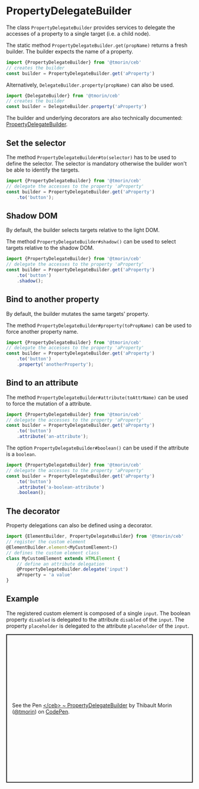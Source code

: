 # PropertyDelegateBuilder

The class `PropertyDelegateBuilder` provides services to delegate the accesses of a property to a single target (i.e. a child node).

The static method `PropertyDelegateBuilder.get(propName)` returns a fresh builder.
The builder expects the name of a property.

```javascript
import {PropertyDelegateBuilder} from '@tmorin/ceb'
// creates the builder
const builder = PropertyDelegateBuilder.get('aProperty')
```

Alternatively, `DelegateBuilder.property(propName)` can also be used.

```javascript
import {DelegateBuilder} from '@tmorin/ceb'
// creates the builder
const builder = DelegateBuilder.property('aProperty')
```

The builder and underlying decorators are also technically documented: [PropertyDelegateBuilder](../api/classes/propertydelegatebuilder.html).

## Set the selector

The method `PropertyDelegateBuilder#to(selector)` has to be used to define the selector.
The selector is mandatory otherwise the builder won't be able to identify the targets.

```javascript
import {PropertyDelegateBuilder} from '@tmorin/ceb'
// delegate the accesses to the property 'aProperty'
const builder = PropertyDelegateBuilder.get('aProperty')
    .to('button');
```

## Shadow DOM

By default, the builder selects targets relative to the light DOM.

The method `PropertyDelegateBuilder#shadow()` can be used to select targets relative to the shadow DOM.

```javascript
import {PropertyDelegateBuilder} from '@tmorin/ceb'
// delegate the accesses to the property 'aProperty'
const builder = PropertyDelegateBuilder.get('aProperty')
    .to('button')
    .shadow();
```

## Bind to another property

By default, the builder mutates the same targets' property.

The method `PropertyDelegateBuilder#property(toPropName)` can be used to force another property name.

```javascript
import {PropertyDelegateBuilder} from '@tmorin/ceb'
// delegate the accesses to the property 'aProperty'
const builder = PropertyDelegateBuilder.get('aProperty')
    .to('button')
    .property('anotherProperty');
```

## Bind to an attribute

The method `PropertyDelegateBuilder#attribute(toAttrName)` can be used to force the mutation of a attribute.

```javascript
import {PropertyDelegateBuilder} from '@tmorin/ceb'
// delegate the accesses to the property 'aProperty'
const builder = PropertyDelegateBuilder.get('aProperty')
    .to('button')
    .attribute('an-attribute');
```

The option `PropertyDelegateBuilder#boolean()` can be used if the attribute is a `boolean`.

```javascript
import {PropertyDelegateBuilder} from '@tmorin/ceb'
// delegate the accesses to the property 'aProperty'
const builder = PropertyDelegateBuilder.get('aProperty')
    .to('button')
    .attribute('a-boolean-attribute')
    .boolean();
```

## The decorator

Property delegations can also be defined using a decorator.

```javascript
import {ElementBuilder, PropertyDelegateBuilder} from '@tmorin/ceb'
// register the custom element
@ElementBuilder.element<MyCustomElement>()
// defines the custom element class
class MyCustomElement extends HTMLElement {
    // define an attribute delegation
    @PropertyDelegateBuilder.delegate('input')
    aProperty = 'a value'
}
```

## Example

The registered custom element is composed of a single `input`.
The boolean property `disabled` is delegated to the attribute `disabled` of the `input`.
The property `placeholder` is delegated to the attribute `placeholder` of the `input`.

<p class="codepen" data-height="400" data-theme-id="light" data-default-tab="js,result" data-user="tmorin" data-slug-hash="eYNeNwa" style="height: 400px; box-sizing: border-box; display: flex; align-items: center; justify-content: center; border: 2px solid; margin: 1em 0; padding: 1em;" data-pen-title="&amp;lt;/ceb&amp;gt; ~ PropertyDelegateBuilder">
  <span>See the Pen <a href="https://codepen.io/tmorin/pen/eYNeNwa">
  &lt;/ceb&gt; ~ PropertyDelegateBuilder</a> by Thibault Morin (<a href="https://codepen.io/tmorin">@tmorin</a>)
  on <a href="https://codepen.io">CodePen</a>.</span>
</p>
<script async src="https://static.codepen.io/assets/embed/ei.js"></script>

